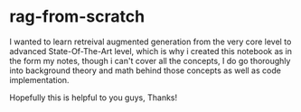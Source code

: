 # rag-from-scratch
I wanted to learn retreival augmented generation from the very core level to advanced State-Of-The-Art level, which is why i created this notebook as in the form my notes, though i can't cover all the concepts, I do go thoroughly into background theory and math behind those concepts as well as code implementation.

Hopefully this is helpful to you guys, Thanks!
